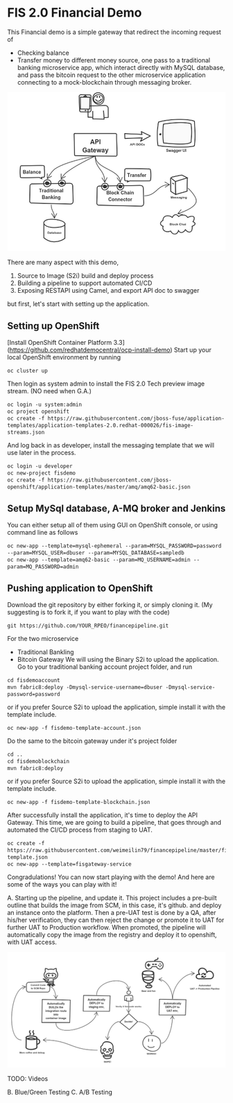 # FIS 2.0 Financial Demo

This Financial demo is a simple gateway that redirect the incoming request of 
 - Checking balance
 - Transfer money 
to different money source, one pass to a traditional banking microservice app, which interact directly with MySQL database, and pass the bitcoin request to the other microservice application connecting to a mock-blockchain through messaging broker. 

![alt text](images/outline.png "outline")

There are many aspect with this demo, 
1. Source to Image (S2i) build and deploy process
2. Building a pipeline to support automated CI/CD
3. Exposing RESTAPI using Camel, and export API doc to swagger

but first, let's start with setting up the application. 

## Setting up OpenShift 
[Install OpenShift Container Platform 3.3] (https://github.com/redhatdemocentral/ocp-install-demo) 
Start up your local OpenShift environment by running 
	
```
oc cluster up
```

Then login as system admin to install the FIS 2.0 Tech preview image stream. (NO need when G.A.)
	
```
oc login -u system:admin
oc project openshift
oc create -f https://raw.githubusercontent.com/jboss-fuse/application-templates/application-templates-2.0.redhat-000026/fis-image-streams.json
```

And log back in as developer, install the messaging template that we will use later in the process. 

	
```
oc login -u developer
oc new-project fisdemo
oc create -f https://raw.githubusercontent.com/jboss-openshift/application-templates/master/amq/amq62-basic.json
```

## Setup MySql database, A-MQ broker and Jenkins 

You can either setup all of them using GUI on OpenShift console, or using command line as follows

	
```
oc new-app --template=mysql-ephemeral --param=MYSQL_PASSWORD=password --param=MYSQL_USER=dbuser --param=MYSQL_DATABASE=sampledb
oc new-app --template=amq62-basic --param=MQ_USERNAME=admin --param=MQ_PASSWORD=admin
```
## Pushing application to OpenShift 
Download the git repository by either forking it, or simply cloning it. 
(My suggesting is to fork it, if you want to play with the code)
	
```
git https://github.com/YOUR_RPEO/financepipeline.git
```
For the two microservice 
 - Traditional Bankling
 - Bitcoin Gateway
We will using the Binary S2i to upload the application. 
Go to your traditional banking account project folder, and run

	
```
cd fisdemoaccount
mvn fabric8:deploy -Dmysql-service-username=dbuser -Dmysql-service-password=password
```

or if you prefer Source S2i to upload the application, simple install it with the template include. 

```
oc new-app -f fisdemo-template-account.json
```

Do the same to the bitcoin gateway under it's project folder 

	
```
cd ..
cd fisdemoblockchain
mvn fabric8:deploy
```
or if you prefer Source S2i to upload the application, simple install it with the template include. 

```
oc new-app -f fisdemo-template-blockchain.json
```

After successfully install the application, it's time to deploy the API Gateway. This time, we are going to build a pipeline, that goes through and automated the CI/CD process from staging to UAT. 

	
```
oc create -f https://raw.githubusercontent.com/weimeilin79/financepipeline/master/fisdemo-template.json
oc new-app --template=fisgateway-service
```
Congradulations! You can now start playing with the demo! 
And here are some of the ways you can play with it! 

A. Starting up the pipeline, and update it. 
This project includes a pre-built outline that builds the image from SCM, in this case, it's github. and deploy an instance onto the platform. Then a pre-UAT test is done by a QA, after his/her verification, they can then reject the change or promote it to UAT for further UAT to Production workflow. When promoted, the pipeline will automatically copy the image from the registry and deploy it to openshift, with UAT access. 

![alt text](images/pipeline.png "pipeline")

TODO: Videos

B. Blue/Green Testing 
C. A/B Testing



